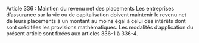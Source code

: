 Article 336 : Maintien du revenu net des placements
Les entreprises d’assurance sur la vie ou de capitalisation doivent maintenir le revenu net de leurs placements à un montant au moins égal à celui des intérêts dont sont créditées les provisions mathématiques.
Les modalités d’application du présent article sont fixées aux articles 336-1 à 336-4.
